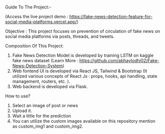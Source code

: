 Guide To The Project:-

(Access the live project demo : https://fake-news-detection-feature-for-social-media-platforms.vercel.app/)

Objective :  This project focuses on prevention of circulation of fake news on social media platforms via posts, threads, and tweets.

Composition Of This Project:
1. Fake News Detection Model is developed by training LSTM on kaggle fake news dataset (Learn More : https://github.com/abhaylodhi02/Fake-News-Detection-System)
2. Web fontend UI is developed via React JS, Tailwind & Bootstrap (It utilized various concepts of React Js : props, hooks, api handling, state management, routers, etc. ).
3. Web backend is developed via Flask.

How to use?
1. Select an image of post or news
2. Upload it.
3. Wait a little for the prediction
4. You can utilize the custom images available on this repository mention as custom_img1 and custom_img2.
